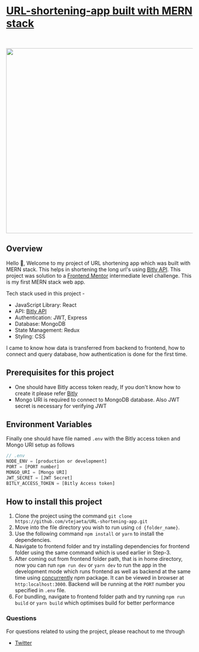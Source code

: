 # [URL-shortening-app built with MERN stack](https://shortly-url-react.herokuapp.com/)
<br />
<p align="center">
  <img src="https://user-images.githubusercontent.com/65386350/97795716-837d4e00-1c2f-11eb-86b0-0e7493f2bcad.png" height="500" width="625" />
</p>

## Overview
Hello 👋, Welcome to my project of URL shortening app which was built with MERN stack. This helps in shortening the long url's using [Bitly API](https://dev.bitly.com/). This project was solution to a [Frontend Mentor](https://www.frontendmentor.io/challenges/url-shortening-api-landing-page-2ce3ob-G) intermediate level challenge. This is my first MERN stack web app.

Tech stack used in this project -
 - JavaScript Library: React
 - API: [Bitly API](https://dev.bitly.com/)
 - Authentication: JWT, Express
 - Database: MongoDB
 - State Management: Redux
 - Styling: CSS
 
 I came to know how data is transferred from backend to frontend, how to connect and query database, how authentication is done for the first time. 
 
 ## Prerequisites for this project
 - One should have Bitly access token ready, If you don't know how to create it please refer [Bitly](https://dev.bitly.com/docs/getting-started/authentication/)
 - Mongo URI is required to connect to MongoDB database. Also JWT secret is necessary for verifying JWT

## Environment Variables
Finally one should have file named `.env` with the Bitly access token and Mongo URI setup as follows
```js
// .env
NODE_ENV = [production or development]
PORT = [PORT number]
MONGO_URI = [Mongo URI]
JWT_SECRET = [JWT Secret]
BITLY_ACCESS_TOKEN = [Bitly Access token]
```

## How to install this project

1. Clone the project using the command `git clone https://github.com/vtejaeta/URL-shortening-app.git`
2. Move into the file directory you wish to run using `cd {folder_name}`.
3. Use the following command `npm install` or `yarn` to install the dependencies.
4. Navigate to frontend folder and try installing dependencies for frontend folder using the same command which is used earlier in Step-3.
5. After coming out from frontend folder path, that is in home directory, now you can run `npm run dev` or `yarn dev` to run the app in the development mode which runs frontend as well as backend at the same time using [concurrently](https://www.npmjs.com/package/concurrently) npm package. It can be viewed in browser at `http:localhost:3000`. Backend will be running at the `PORT` number you specified in `.env` file.
6. For bundling, navigate to frontend folder path and try running `npm run build` or `yarn build` which optimises build for better performance

### Questions

For questions related to using the project, please reachout to me through

- [Twitter](https://twitter.com/vtejaeta9493)
